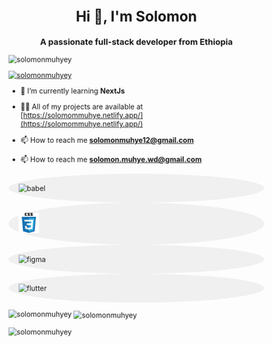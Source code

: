 <h1 align="center">Hi 👋, I'm Solomon</h1>
<h3 align="center">A passionate full-stack developer from Ethiopia</h3>

<p align="left"> <img src="https://komarev.com/ghpvc/?username=solomonmuhyey&label=Profile%20views&color=0e75b6&style=flat" alt="solomonmuhyey" /> </p>

<p align="left"> <a href="https://github.com/ryo-ma/github-profile-trophy"><img src="https://github-profile-trophy.vercel.app/?username=solomonmuhyey" alt="solomonmuhyey" /></a> </p>

- 🌱 I’m currently learning **NextJs**

- 👨‍💻 All of my projects are available at [https://solomommuhye.netlify.app/](https://solomommuhye.netlify.app/)

- 📫 How to reach me **solomonmuhye12@gmail.com**
- 📫 How to reach me **solomon.muhye.wd@gmail.com**
<p align="left">
<div class="container my-5">
  <div class="row justify-content-center">
    <div class="col-12 col-md-10">
      <div class="row row-cols-2 row-cols-md-4 g-4">
        <div class="col">
          <a href="https://babeljs.io/" target="_blank" rel="noreferrer" style="display: block; text-decoration: none; color: inherit;">
            <div style="background-color: #f0f0f0; border-radius: 50%; padding: 20px; transition: transform 0.3s ease, box-shadow 0.3s ease;">
              <img src="https://babeljs.io/img/babel.svg" alt="babel" style="width: 40px; height: 40px;" />
            </div>
          </a>
        </div>
        <div class="col">
          <a href="https://www.w3schools.com/css/" target="_blank" rel="noreferrer" style="display: block; text-decoration: none; color: inherit;">
            <div style="background-color: #f0f0f0; border-radius: 50%; padding: 20px; transition: transform 0.3s ease, box-shadow 0.3s ease;">
              <img src="https://raw.githubusercontent.com/devicons/devicon/master/icons/css3/css3-original-wordmark.svg" alt="css3" style="width: 40px; height: 40px;" />
            </div>
          </a>
        </div>
        <div class="col">
          <a href="https://www.figma.com/" target="_blank" rel="noreferrer" style="display: block; text-decoration: none; color: inherit;">
            <div style="background-color: #f0f0f0; border-radius: 50%; padding: 20px; transition: transform 0.3s ease, box-shadow 0.3s ease;">
              <img src="https://www.vectorlogo.zone/logos/figma/figma-icon.svg" alt="figma" style="width: 40px; height: 40px;" />
            </div>
          </a>
        </div>
        <div class="col">
          <a href="https://flutter.dev" target="_blank" rel="noreferrer" style="display: block; text-decoration: none; color: inherit;">
            <div style="background-color: #f0f0f0; border-radius: 50%; padding: 20px; transition: transform 0.3s ease, box-shadow 0.3s ease;">
              <img src="https://www.vectorlogo.zone/logos/flutterio/flutterio-icon.svg" alt="flutter" style="width: 40px; height: 40px;" />
            </div>
          </a>
        </div>
        <!-- Add more icons here -->
      </div>
    </div>
  </div>
</div>


<p><img align="left" src="https://github-readme-stats.vercel.app/api/top-langs?username=solomonmuhyey&show_icons=true&locale=en&layout=compact" alt="solomonmuhyey" /></p>

<p>&nbsp;<img align="center" src="https://github-readme-stats.vercel.app/api?username=solomonmuhyey&show_icons=true&locale=en" alt="solomonmuhyey" /></p>

<p><img align="center" src="https://github-readme-streak-stats.herokuapp.com/?user=solomonmuhyey&" alt="solomonmuhyey" /></p>
